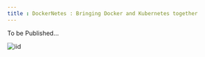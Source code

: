 ```yaml
---
title : DockerNetes : Bringing Docker and Kubernetes together
---
```


To be Published...

![iid](https://miro.medium.com/max/787/1*y320p_dXJmr5PMGRiXioyw.png)

